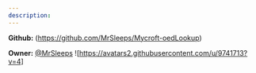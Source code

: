 ```yaml
---
description: 
---
```



**Github:** (https://github.com/MrSleeps/Mycroft-oedLookup)

**Owner:** [@MrSleeps](https://github.com/MrSleeps) ![https://avatars2.githubusercontent.com/u/9741713?v=4]

